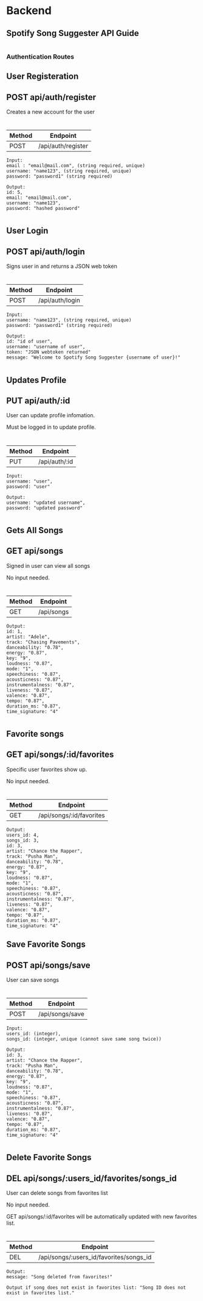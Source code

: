 # Backend

## Spotify Song Suggester API Guide 
# 
### Authentication Routes 
## User Registeration
## POST api/auth/register
Creates a new account for the user
# 

| Method | Endpoint      |
| - | - |
| POST   | /api/auth/register | 
    Input:
    email : "email@mail.com", (string required, unique) 
	username: "name123", (string required, unique)
	password: "password1" (string required) 

    Output:
    id: 5,
    email: "email@mail.com",
    username: "name123",
    password: "hashed password"
# 
## User Login
## POST api/auth/login
Signs user in and returns a JSON web token
# 

| Method | Endpoint      |
| - | - |
| POST   | /api/auth/login | 
    Input: 
	username: "name123", (string required, unique)
	password: "password1" (string required) 
    
    Output:
    id: "id of user",
    username: "username of user",
    token: "JSON webtoken returned"
    message: "Welcome to Spotify Song Suggester {username of user}!"
# 
## Updates Profile
## PUT api/auth/:id
User can update profile infomation. 

Must be logged in to update profile. 

# 
| Method | Endpoint      |
| - | - |
| PUT   | /api/auth/:id | 
    Input: 
	username: "user",
	password: "user"
    
    Output: 
    username: "updated username",
	password: "updated password"
    

# 
## Gets All Songs
## GET api/songs
Signed in user can view all songs

No input needed.
# 

| Method | Endpoint      |
| - | - |
| GET   | /api/songs |
    
    Output:
    id: 1,
    artist: "Adele",
    track: "Chasing Pavements",
    danceability: "0.78",
    energy: "0.87",
    key: "9",
    loudness: "0.87",
    mode: "1",
    speechiness: "0.87",
    acousticness: "0.87",
    instrumentalness: "0.87",
    liveness: "0.87",
    valence: "0.87",
    tempo: "0.87",
    duration_ms: "0.87",
    time_signature: "4"

 #   
## Favorite songs
## GET api/songs/:id/favorites
Specific user favorites show up.

No input needed.
# 

| Method | Endpoint      |
| - | - |
| GET   | /api/songs/:id/favorites |
    
    Output:
    users_id: 4,
    songs_id: 3,
    id: 3,
    artist: "Chance the Rapper",
    track: "Pusha Man",
    danceability: "0.78",
    energy: "0.87",
    key: "9",
    loudness: "0.87",
    mode: "1",
    speechiness: "0.87",
    acousticness: "0.87",
    instrumentalness: "0.87",
    liveness: "0.87",
    valence: "0.87",
    tempo: "0.87",
    duration_ms: "0.87",
    time_signature: "4"
    

## Save Favorite Songs
## POST api/songs/save
User can save songs
# 
| Method | Endpoint      |
| - | - |
| POST   | /api/songs/save | 
    Input:
	users_id: (integer),
	songs_id: (integer, unique (cannot save same song twice))
    
    Output: 
    id: 3,
    artist: "Chance the Rapper",
    track: "Pusha Man",
    danceability: "0.78",
    energy: "0.87",
    key: "9",
    loudness: "0.87",
    mode: "1",
    speechiness: "0.87",
    acousticness: "0.87",
    instrumentalness: "0.87",
    liveness: "0.87",
    valence: "0.87",
    tempo: "0.87",
    duration_ms: "0.87",
    time_signature: "4"
    
# 
## Delete Favorite Songs
## DEL api/songs/:users_id/favorites/songs_id
User can delete songs from favorites list

No input needed. 

GET api/songs/:id/favorites will be automatically updated with new favorites list. 
# 
| Method | Endpoint      |
| - | - |
| DEL   | /api/songs/:users_id/favorites/songs_id | 
    Output: 
    message: "Song deleted from favorites!"
    
    Output if song does not exist in favorites list: "Song ID does not exist in favorites list."
# 


